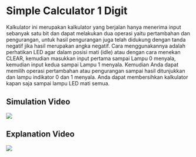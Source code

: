 # Simple Calculator 1 Digit
Kalkulator ini merupakan kalkulator yang berjalan hanya menerima input sebanyak satu bit dan dapat melakukan dua operasi yaitu pertambahan dan pengurangan, untuk hasil pengurangan juga telah didukung dengan tanda negatif jika hasil merupakan angka negatif. Cara menggunakannya adalah perhatikan LED agar dalam posisi mati (idle) atau dengan cara menekan CLEAR, kemudian masukkan input pertama sampai Lampu 0 menyala, kemudian input kedua sampai Lampu 1 menyala. Kemudian Anda dapat memilih operasi pertambahan atau pengurangan sampai hasil ditunjukkan dan lampu indikator 0 dan 1 menyala. Anda dapat membersihkan kalkulator kapan saja sampai lampu LED mati semua.
## Simulation Video
[![](http://img.youtube.com/vi/1B6t_e8xZgM/0.jpg)](http://www.youtube.com/watch?v=1B6t_e8xZgM "Simple PIN ATM")
## Explanation Video 
[![](http://img.youtube.com/vi/oiZXQNlL12Q/0.jpg)](http://www.youtube.com/watch?v=oiZXQNlL12Q "Penjelasan Tugas Topic 15")
